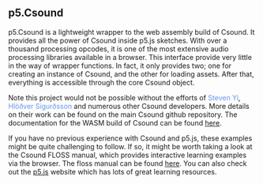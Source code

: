 ## p5.Csound

p5.Csound is a lightweight wrapper to the web assembly build of Csound. It provides all the power of Csound inside p5.js sketches. With over a thousand processing opcodes, it is one of the most extensive audio processing libraries available in a browser. This interface provide very little in the way of wrapper functions. In fact, it only provides two; one for creating an instance of Csound, and the other for loading assets. After that, everything is accessible through the core Csound object. 

Note this project would not be possible without the efforts of <font color="cornflowerblue">Steven Yi</font>, <font color="cornflowerblue">Hlöðver Sigurðsson</font> and numerous other Csound developers. More details on their work can be found on the main Csound github repository. The documentation for the WASM build of Csound can be found [here](https://github.com/csound/csound/tree/master/wasm/browser). 

If you have no previous experience with Csound and p5.js, these examples might be quite challenging to follow. If so, it might be worth taking a look at the Csound FLOSS manual, which provides interactive learning examples via the browser. The floss manual can be found [here](https://flossmanual.csound.com/). You can also check out the [p5.js](https://https://p5js.org/) website which has lots of great learning resources. 


  